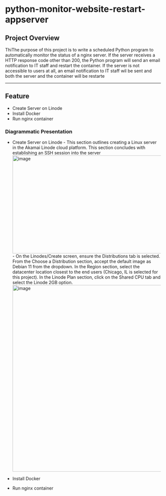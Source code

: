 ﻿# **python-monitor-website-restart-appserver**

## **Project Overview**
ThiThe purpose of this project is to write a scheduled Python program to automatically monitor the status of a nginx server. If the server receives a HTTP response code other than 200, the Python program will send an email notification to IT staff and restart the container. If the server is not accessible to users at all, an email notification to IT staff wil be sent and both the server and the container will be restarte

---
  
## **Feature**
- Create Server on Linode
- Install Docker 
- Run nginx container

### **Diagrammatic Presentation**
- Create Server on Linode
        - This section outlines creating a Linux server in the Akamai Linode cloud platform. This section concludes with establishing an SSH session into the server
        <img width="975" height="317" alt="image" src="https://github.com/user-attachments/assets/4f5afbe3-db22-421a-82a1-ddc1ae5e1178" />
        - On the Linodes/Create screen, ensure the Distributions tab is selected. From the Choose a Distribution section, accept the default image as Debian 11 from the dropdown. In the Region section, select the datacenter           location closest to the end users (Chicago, IL is selected for this project).  In the Linode Plan section, click on the Shared CPU tab and select the Linode 2GB option.
        <img width="975" height="603" alt="image" src="https://github.com/user-attachments/assets/a0dcbf85-e725-4557-abd1-21488a1c1685" />

        

- Install Docker 
- Run nginx container
